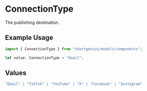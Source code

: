 # ConnectionType

The publishing destination.

## Example Usage

```typescript
import { ConnectionType } from "shortgenius/models/components";

let value: ConnectionType = "Email";
```

## Values

```typescript
"Email" | "TikTok" | "YouTube" | "X" | "Facebook" | "Instagram"
```